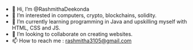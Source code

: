 - 👋 Hi, I’m @RashmithaDeekonda
- 👀 I’m interested in computers, crypto, blockchains, solidity.
- 🌱 I’m currently learning programming in Java and upskilling myself with HTML, CSS and JS.
- 💞️ I’m looking to collaborate on creating websites. 
- 📫 How to reach me : rashmitha3105@gmail.com 

<!---
RashmithaDeekonda/RashmithaDeekonda is a ✨ special ✨ repository because its `README.md` (this file) appears on your GitHub profile.
You can click the Preview link to take a look at your changes.
--->
